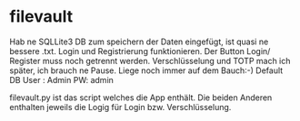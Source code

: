 # filevault
Hab ne SQLLite3 DB zum speichern der Daten eingefügt, ist quasi ne bessere .txt.
Login und Registrierung funktionieren. Der Button Login/ Register muss noch getrennt werden.
Verschlüsselung und TOTP mach ich später, ich brauch ne Pause.
Liege noch immer auf dem Bauch:-)
Default DB User : Admin PW: admin

filevault.py ist das script welches die App enthält.
Die beiden Anderen enthalten jeweils die Logig für Login bzw. Verschlüsselung.

 
